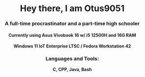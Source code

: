 <h1 align="center">Hey there, I am Otus9051</h1>
<h3 align="center">A full-time procrastinator and a part-time high schooler</h3>
<h4 align="center">Currently using Asus Vivobook 16 w/ i5 12500H and 16G RAM</h4>
<h4 align="center">Windows 11 IoT Enterprise LTSC / Fedora Workstation 42</h4>

<h3 align="center">Languages and Tools:</h3>
<p align="center"> <b>C, CPP, Java, Bash</b></p>
